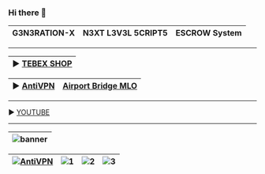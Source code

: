 ### Hi there 👋
| G3N3RATION-X | N3XT L3V3L 5CRIPT5 | ESCROW System |
|---|---|---|

---

| ► [TEBEX SHOP](https://g3n3ration-x.tebex.io) | 
|---|

| ► [AntiVPN](https://g3n3ration-x.tebex.io/package/6171319) | [Airport Bridge MLO](https://g3n3ration-x.tebex.io/package/6148380) |
|---|---|

---

► [YOUTUBE](https://youtu.be/8V62yLUv1io)

---

| ![banner](https://github.com/bylickilabs/bylickilabs/assets/109308073/fd0a4494-54a5-4f5d-8ae8-83194a7400d0) |
|---|

| [![AntiVPN](https://dunb17ur4ymx4.cloudfront.net/packages/images/b161ef75faf6056a6fcb3d3b51c42e4539564dba.png)](https://g3n3ration-x.tebex.io/package/6171319) | ![1](https://github.com/bylickilabs/bylickilabs/assets/109308073/aac95df9-d611-4b18-9a0d-f95e96042360) | ![2](https://github.com/bylickilabs/bylickilabs/assets/109308073/40531d03-5317-4ad1-a9a9-6eaf74c02ea5) | ![3](https://github.com/bylickilabs/bylickilabs/assets/109308073/f60afd40-212f-469c-9972-dec638ea40de) |
|---|---|---|---|

<!--
**bylickilabs/bylickilabs** is a ✨ _special_ ✨ repository because its `README.md` (this file) appears on your GitHub profile.
-->
